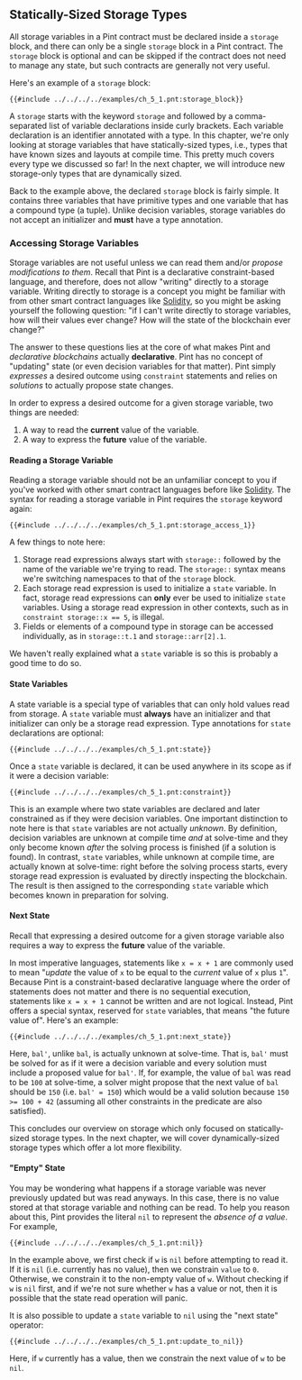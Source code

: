 ## Statically-Sized Storage Types

All storage variables in a Pint contract must be declared inside a `storage` block, and there can
only be a single `storage` block in a Pint contract. The `storage` block is optional and can be
skipped if the contract does not need to manage any state, but such contracts are generally not very
useful.

Here's an example of a `storage` block:

```pint
{{#include ../../../../examples/ch_5_1.pnt:storage_block}}
```

A `storage` starts with the keyword `storage` and followed by a comma-separated list of variable
declarations inside curly brackets. Each variable declaration is an identifier annotated with a
type. In this chapter, we're only looking at storage variables that have statically-sized types,
i.e., types that have known sizes and layouts at compile time. This pretty much covers every type we
discussed so far! In the next chapter, we will introduce new storage-only types that are dynamically
sized.

Back to the example above, the declared `storage` block is fairly simple. It contains three
variables that have primitive types and one variable that has a compound type (a tuple). Unlike
decision variables, storage variables do not accept an initializer and **must** have a type
annotation.

### Accessing Storage Variables

Storage variables are not useful unless we can read them and/or _propose modifications to them_.
Recall that Pint is a declarative constraint-based language, and therefore, does not allow "writing"
directly to a storage variable. Writing directly to storage is a concept you might be familiar with
from other smart contract languages like [Solidity](https://soliditylang.org/), so you might be
asking yourself the following question: "if I can't write directly to storage variables, how will
their values ever change? How will the state of the blockchain ever change?"

The answer to these questions lies at the core of what makes Pint and _declarative blockchains_
actually **declarative**. Pint has no concept of "updating" state (or even decision variables for
that matter). Pint simply _expresses_ a desired outcome using `constraint` statements and relies on
_solutions_ to actually propose state changes.

In order to express a desired outcome for a given storage variable, two things are needed:

1. A way to read the **current** value of the variable.
1. A way to express the **future** value of the variable.

#### Reading a Storage Variable

Reading a storage variable should not be an unfamiliar concept to you if you've worked with other
smart contract languages before like [Solidity](https://soliditylang.org/). The syntax for reading a
storage variable in Pint requires the `storage` keyword again:

```pint
{{#include ../../../../examples/ch_5_1.pnt:storage_access_1}}
```

A few things to note here:

1. Storage read expressions always start with `storage::` followed by the name of the variable we're
   trying to read. The `storage::` syntax means we're switching namespaces to that of the `storage`
   block.
1. Each storage read expression is used to initialize a `state` variable. In fact, storage read
   expressions can **only** ever be used to initialize `state` variables. Using a storage read
   expression in other contexts, such as in `constraint storage::x == 5`, is illegal.
1. Fields or elements of a compound type in storage can be accessed individually, as in
   `storage::t.1` and `storage::arr[2].1`.

We haven't really explained what a `state` variable is so this is probably a good time to do so.

#### State Variables

A state variable is a special type of variables that can only hold values read from storage. A
`state` variable must **always** have an initializer and that initializer can only be a storage read
expression. Type annotations for `state` declarations are optional:

```pint
{{#include ../../../../examples/ch_5_1.pnt:state}}
```

Once a `state` variable is declared, it can be used anywhere in its scope as if it were a decision
variable:

```pint
{{#include ../../../../examples/ch_5_1.pnt:constraint}}
```

This is an example where two state variables are declared and later constrained as if they were
decision variables. One important distinction to note here is that `state` variables are not
actually _unknown_. By definition, decision variables are unknown at compile time _and_ at
solve-time and they only become known _after_ the solving process is finished (if a solution is
found). In contrast, `state` variables, while unknown at compile time, are actually known at
solve-time: right before the solving process starts, every storage read expression is evaluated by
directly inspecting the blockchain. The result is then assigned to the corresponding `state`
variable which becomes known in preparation for solving.

#### Next State

Recall that expressing a desired outcome for a given storage variable also requires a way to express
the **future** value of the variable.

In most imperative languages, statements like `x = x + 1` are commonly used to mean "_update_ the
value of `x` to be equal to the _current_ value of `x` plus `1`". Because Pint is a constraint-based
declarative language where the order of statements does not matter and there is no sequential
execution, statements like `x = x + 1` cannot be written and are not logical. Instead, Pint offers a
special syntax, reserved for `state` variables, that means "the future value of". Here's an example:

```pint
{{#include ../../../../examples/ch_5_1.pnt:next_state}}
```

Here, `bal'`, unlike `bal`, is actually unknown at solve-time. That is, `bal'` must be solved for as
if it were a decision variable and every solution must include a proposed value for `bal'`. If, for
example, the value of `bal` was read to be `100` at solve-time, a solver might propose that the next
value of `bal` should be `150` (i.e. `bal' = 150`) which would be a valid solution because `150 >=
100 + 42` (assuming all other constraints in the predicate are also satisfied).

This concludes our overview on storage which only focused on statically-sized storage types. In the
next chapter, we will cover dynamically-sized storage types which offer a lot more flexibility.

#### "Empty" State

You may be wondering what happens if a storage variable was never previously updated but was read
anyways. In this case, there is no value stored at that storage variable and nothing can be read.
To help you reason about this, Pint provides the literal `nil` to represent the _absence of a
value_. For example,

```pint
{{#include ../../../../examples/ch_5_1.pnt:nil}}
```

In the example above, we first check if `w` is `nil` before attempting to read it. If it is `nil`
(i.e. currently has no value), then we constrain `value` to `0`. Otherwise, we constrain it to the
non-empty value of `w`. Without checking if `w` is `nil` first, and if we're not sure whether `w`
has a value or not, then it is possible that the state read operation will panic.

It is also possible to update a `state` variable to `nil` using the "next state" operator:

```pint
{{#include ../../../../examples/ch_5_1.pnt:update_to_nil}}
```

Here, if `w` currently has a value, then we constrain the next value of `w` to be `nil`.
